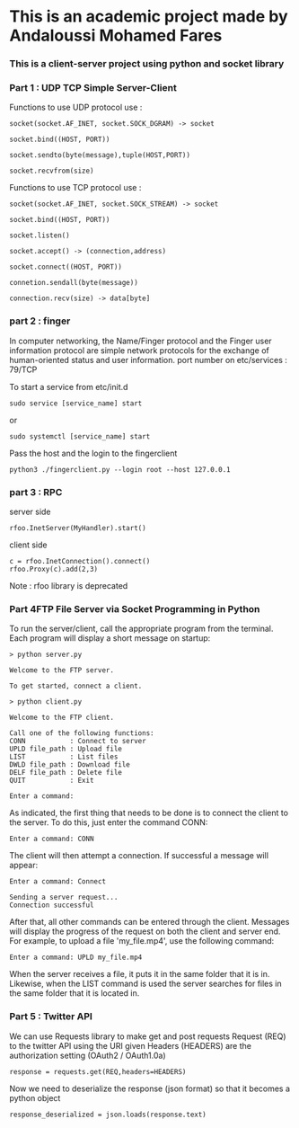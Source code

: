 # This is an academic project made by Andaloussi Mohamed Fares 
### This is a client-server project using python and socket library 

### Part 1 : UDP TCP Simple Server-Client

Functions to use UDP protocol use : 

```
socket(socket.AF_INET, socket.SOCK_DGRAM) -> socket
```
```
socket.bind((HOST, PORT))
```
```
socket.sendto(byte(message),tuple(HOST,PORT))
```
```
socket.recvfrom(size)
```

Functions to use TCP protocol use :
```
socket(socket.AF_INET, socket.SOCK_STREAM) -> socket
```
```
socket.bind((HOST, PORT))
```
```
socket.listen()
```
```
socket.accept() -> (connection,address)
```
```
socket.connect((HOST, PORT))
```
```
connetion.sendall(byte(message))
```
```
connection.recv(size) -> data[byte]
```
### part 2 : finger 
In computer networking, the Name/Finger protocol and the Finger user information protocol are simple network protocols for the exchange of human-oriented status and user information.
port number on etc/services : 79/TCP

To start a service from etc/init.d 
```
sudo service [service_name] start 
``` 
or 
```
sudo systemctl [service_name] start 
```
Pass the host and the login to the fingerclient 
```
python3 ./fingerclient.py --login root --host 127.0.0.1
```
### part 3 : RPC 
server side 
```
rfoo.InetServer(MyHandler).start()
```
client side 
```
c = rfoo.InetConnection().connect()
rfoo.Proxy(c).add(2,3)
```
Note : rfoo library is deprecated 

### Part 4FTP File Server via Socket Programming in Python

To run the server/client, call the appropriate program from the terminal. Each program will display a short message on startup:
```
> python server.py

Welcome to the FTP server.

To get started, connect a client.
```
```
> python client.py

Welcome to the FTP client.

Call one of the following functions:
CONN           : Connect to server
UPLD file_path : Upload file
LIST           : List files
DWLD file_path : Download file
DELF file_path : Delete file
QUIT           : Exit

Enter a command:
```
As indicated, the first thing that needs to be done is to connect the client to the server. To do this, just enter the command CONN:
```
Enter a command: CONN
```
The client will then attempt a connection. If successful a message will appear:
```
Enter a command: Connect

Sending a server request...
Connection successful
```
After that, all other commands can be entered through the client. Messages will display the progress of the request on both the client and server end. For example, to upload a file 'my_file.mp4', use the following command:
```
Enter a command: UPLD my_file.mp4
```

When the server receives a file, it puts it in the same folder that it is in. Likewise, when the LIST command is used the server searches for files in the same folder that it is located in.

### Part 5 : Twitter API 

We can use Requests library to make get and post requests
Request (REQ) to the twitter API using the URI given 
Headers (HEADERS) are the authorization setting (OAuth2 / OAuth1.0a) 
```
response = requests.get(REQ,headers=HEADERS)
```
Now we need to deserialize the response (json format) so that it becomes a python object
```
response_deserialized = json.loads(response.text) 
```
